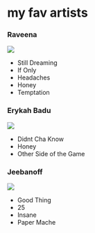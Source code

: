 # my fav artists

<h3>Raveena</h3>

<img src="https://www.thepearlpost.com/wp-content/uploads/2020/02/Raveena_Cover-min-900x900.jpg">

<ul>
    <li>Still Dreaming</li>
    <li>If Only</li>
    <li>Headaches</li>
    <li>Honey</li>
    <li>Temptation</li>
</ul>

<h3>Erykah Badu</h3>

<img src="https://th.bing.com/th/id/OIP.TChp-d-41cGduFd1FGcYkAAAAA?rs=1&pid=ImgDetMain">

<ul>
    <li>Didnt Cha Know</li>
    <li>Honey</li>
    <li>Other Side of the Game</li>
</ul>


<h3>Jeebanoff</h3>

<img src="https://th.bing.com/th/id/OIP.aWyNj06mUd_RfCl_i08mnAHaHa?rs=1&pid=ImgDetMain">

<ul>
    <li>Good Thing</li>
    <li>25</li>
    <li>Insane</li>
    <li>Paper Mache</li>
</ul>
